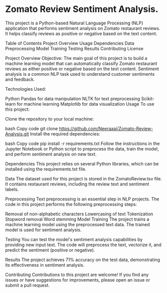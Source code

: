 # Zomato Review Sentiment Analysis.

This project is a Python-based Natural Language Processing (NLP) application that performs sentiment analysis on Zomato restaurant reviews. It helps classify reviews as positive or negative based on the text content.

Table of Contents
Project Overview
Usage
Dependencies
Data
Preprocessing
Model Training
Testing
Results
Contributing
License

Project Overview
Objective: The main goal of this project is to build a machine learning model that can automatically classify Zomato restaurant reviews as either positive or negative based on the text content. Sentiment analysis is a common NLP task used to understand customer sentiments and feedback.

Technologies Used:

Python
Pandas for data manipulation
NLTK for text preprocessing
Scikit-learn for machine learning
Matplotlib for data visualization
Usage
To use this project:

Clone the repository to your local machine:

bash
Copy code
git clone https://github.com/Neeraaaj/Zomato-Review-Analysis.git
Install the required dependencies:

bash
Copy code
pip install -r requirements.txt
Follow the instructions in the Jupyter Notebook or Python script to preprocess the data, train the model, and perform sentiment analysis on new text.

Dependencies
This project relies on several Python libraries, which can be installed using the requirements.txt file.

Data
The dataset used for this project is stored in the ZomatoReview.tsv file. It contains restaurant reviews, including the review text and sentiment labels.

Preprocessing
Text preprocessing is an essential step in NLP projects. The code in this project performs the following preprocessing steps:

Removal of non-alphabetic characters
Lowercasing of text
Tokenization
Stopword removal
Word stemming
Model Training
The project trains a machine learning model using the preprocessed text data. The trained model is used for sentiment analysis.

Testing
You can test the model's sentiment analysis capabilities by providing new input text. The code will preprocess the text, vectorize it, and predict the sentiment (positive or negative).

Results
The project achieves 71% accuracy on the test data, demonstrating its effectiveness in sentiment analysis.

Contributing
Contributions to this project are welcome! If you find any issues or have suggestions for improvements, please open an issue or submit a pull request.

